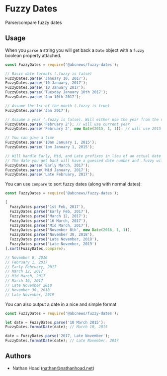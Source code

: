 # Fuzzy Dates

Parse/compare fuzzy dates

## Usage

When you `parse` a string you will get back a `Date` object with a `fuzzy` boolean property attached.

```javascript
const FuzzyDates = require('@abcnews/fuzzy-dates');

// Basic date formats (.fuzzy is false)
FuzzyDates.parse('January 10, 2017');
FuzzyDates.parse('10 January, 2017');
FuzzyDates.parse('10 January 2017');
FuzzyDates.parse('Tuesday January 10th 2017');
FuzzyDates.parse('Jan 10th 2017');

// Assume the 1st of the month (.fuzzy is true)
FuzzyDates.parse('Jan 2017');

// Assume a year (.fuzzy is false). Will either use the year from the second parameter or just the current year
FuzzyDates.parse('February 2'); // will use current year
FuzzyDates.parse('February 2', new Date(2015, 1, 1)); // will use 2015

// You can give a time
FuzzyDates.parse('10am January 1, 2015');
FuzzyDates.parse('1pm January 1, 2015');

// Will handle Early, Mid, and Late prefixes in lieu of an actual date
// The date you get back will have a guessed date number and .fuzzy will be true
FuzzyDates.parse('Early March, 2017');
FuzzyDates.parse('Mid January, 2017');
FuzzyDates.parse('Late February, 2017');
```

You can use `compare` to sort fuzzy dates (along with normal dates):

```javascript
const FuzzyDates = require('@abcnews/fuzzy-dates');

[
  FuzzyDates.parse('1st Feb, 2017'),
  FuzzyDates.parse('Early Feb, 2017'),
  FuzzyDates.parse('March 12, 2017');
  FuzzyDates.parse('16 March, 2017'),
  FuzzyDates.parse('Mid March, 2017'),
  FuzzyDates.parse('November 8th', new Date(2016, 1, 1)),
  FuzzyDates.parse('November 30, 2018'),
  FuzzyDates.parse('Late November, 2018'),
  FuzzyDates.parse('Late November, 2019')
].sort(FuzzyDates.compare);

// November 8, 2016
// February 1, 2017
// Early February, 2017
// March 12, 2017
// Mid March, 2017
// March 16, 2017
// Late November 2018
// November 30, 2018
// Late November, 2019
```

You can also output a date in a nice and simple format

```javascript
const FuzzyDates = require('@abcnews/fuzzy-dates');

let date = FuzzyDates.parse('10 March 2015');
FuzzyDates.formatDate(date); // March 10, 2015

date = FuzzyDates.parse('2017, Late November');
FuzzyDates.formatDate(date); // Late November, 2017
```

## Authors

- Nathan Hoad ([nathan@nathanhoad.net](mailto:nathan@nathanhoad.net))